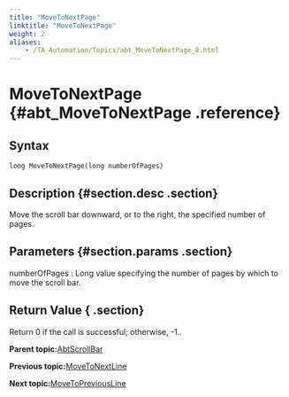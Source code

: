 ```yaml
--- 
title: "MoveToNextPage"
linktitle: "MoveToNextPage"
weight: 2
aliases: 
    - /TA_Automation/Topics/abt_MoveToNextPage_8.html
---
```

# MoveToNextPage {#abt_MoveToNextPage .reference}

## Syntax

`long MoveToNextPage(long numberOfPages)`

## Description {#section.desc .section}

Move the scroll bar downward, or to the right, the specified number of pages.

## Parameters {#section.params .section}

numberOfPages
:   Long value specifying the number of pages by which to move the scroll bar.

## Return Value { .section}

Return 0 if the call is successful; otherwise, -1..

**Parent topic:**[AbtScrollBar](../../TA_Automation/Topics/abt_AbtScrollBar.html)

**Previous topic:**[MoveToNextLine](../../TA_Automation/Topics/abt_MoveToNextLine_8.html)

**Next topic:**[MoveToPreviousLine](../../TA_Automation/Topics/abt_MoveToPreviousLine_8.html)

